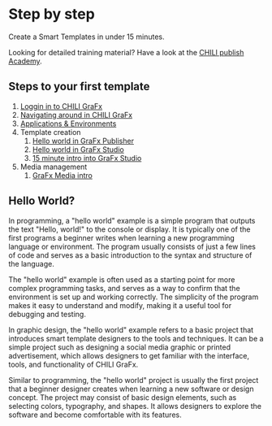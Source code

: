 # Step by step

Create a Smart Templates in under 15 minutes.

Looking for detailed training material? Have a look at the [CHILI publish Academy](https://product.chili-publish.academy/dashboard).

## Steps to your first template

1.	[Loggin in to CHILI GraFx](/CHILI_GraFx/step_by_step/loggin_in/)
2.	[Navigating around in CHILI GraFx](/CHILI_GraFx/step_by_step/navigating/)
3.	[Applications & Environments](/CHILI_GraFx/step_by_step/applications/)
4.	Template creation
	1.	[Hello world in GraFx Publisher](/CHILI_GraFx/step_by_step/gfx_publisher_template1/)
	2.	[Hello world in GraFx Studio](/CHILI_GraFx/step_by_step/gfx_studio_template1/)
	3.	[15 minute intro into GraFx Studio](/CHILI_GraFx/step_by_step/gfx_studio_template2/)
5.	Media management
	1.	[GraFx Media intro](/CHILI_GraFx/step_by_step/gfx_media/)
	
## Hello World?

In programming, a "hello world" example is a simple program that outputs the text "Hello, world!" to the console or display. It is typically one of the first programs a beginner writes when learning a new programming language or environment. The program usually consists of just a few lines of code and serves as a basic introduction to the syntax and structure of the language.

The "hello world" example is often used as a starting point for more complex programming tasks, and serves as a way to confirm that the environment is set up and working correctly. The simplicity of the program makes it easy to understand and modify, making it a useful tool for debugging and testing.

In graphic design, the "hello world" example refers to a basic project that introduces smart template designers to the tools and techniques. It can be a simple project such as designing a social media graphic or printed advertisement, which allows designers to get familiar with the interface, tools, and functionality of CHILI GraFx.

Similar to programming, the "hello world" project is usually the first project that a beginner designer creates when learning a new software or design concept. The project may consist of basic design elements, such as selecting colors, typography, and shapes. It allows designers to explore the software and become comfortable with its features.